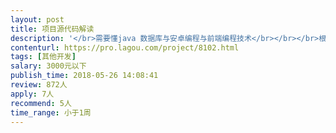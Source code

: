 ```yaml
---                
layout: post       
title: 项目源代码解读           
description: '</br>需要懂java 数据库与安卓编程与前端编程技术</br></br></br>根据要求解读给出的程序源码</br></br>标识出各个模块的功能。连接。</br>'     
contenturl: https://pro.lagou.com/project/8102.html      
tags: [其他开发]            
salary: 3000元以下          
publish_time: 2018-05-26 14:08:41         
review: 872人                   
apply: 7人                   
recommend: 5人                   
time_range: 小于1周              
---                 
```

